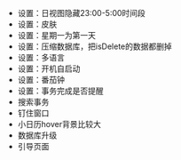 - 设置：日视图隐藏23:00-5:00时间段
- 设置：皮肤
- 设置：星期一为第一天
- 设置：压缩数据库，把isDelete的数据都删掉
- 设置：多语言
- 设置：开机自启动
- 设置：番茄钟
- 设置：事务完成是否提醒
- 搜索事务
- 钉住窗口
- 小日历hover背景比较大
- 数据库升级
- 引导页面